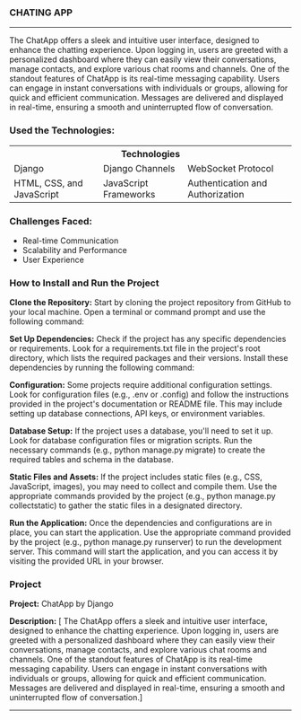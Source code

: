 <h3>CHATING APP</h3> <hr>
<p>The ChatApp offers a sleek and intuitive user interface, designed to enhance the chatting experience. Upon logging in, users are greeted with a personalized dashboard where they can easily view their conversations, manage contacts, and explore various chat rooms and channels.
One of the standout features of ChatApp is its real-time messaging capability. Users can engage in instant conversations with individuals or groups, allowing for quick and efficient communication. Messages are delivered and displayed in real-time, ensuring a smooth and uninterrupted flow of conversation.</p>
<h3>Used the Technologies:</h3>
<table style="width:100%">
  <tr>
    <th colspan="3">Technologies</th>
  </tr>
  <tr>
    <td>Django</td>
    <td>Django Channels</td>
    <td>WebSocket Protocol</td>
    
  </tr>
  <tr>
    <td>HTML, CSS, and JavaScript</td>
    <td>JavaScript Frameworks</td>
    <td>Authentication and Authorization</td>
  </tr>
</table>
<h3>Challenges Faced:</h3>
<ul>
  <li>Real-time Communication</li>
  <li>Scalability and Performance</li>
  <li>User Experience</li>
</ul>
<h3>How to Install and Run the Project</h3>
<p><b>Clone the Repository:</b> Start by cloning the project repository from GitHub to your local machine. Open a terminal or command prompt and use the following command:</p>
<p><b>Set Up Dependencies:</b> Check if the project has any specific dependencies or requirements. Look for a requirements.txt file in the project's root directory, which lists the required packages and their versions. Install these dependencies by running the following command:</p>
<p><b>Configuration:</b> Some projects require additional configuration settings. Look for configuration files (e.g., .env or .config) and follow the instructions provided in the project's documentation or README file. This may include setting up database connections, API keys, or environment variables.</p>
<p><b>Database Setup:</b>  If the project uses a database, you'll need to set it up. Look for database configuration files or migration scripts. Run the necessary commands (e.g., python manage.py migrate) to create the required tables and schema in the database.</p>
<p><b>Static Files and Assets:</b> If the project includes static files (e.g., CSS, JavaScript, images), you may need to collect and compile them. Use the appropriate commands provided by the project (e.g., python manage.py collectstatic) to gather the static files in a designated directory.</p>
<p><b>Run the Application:</b> Once the dependencies and configurations are in place, you can start the application. Use the appropriate command provided by the project (e.g., python manage.py runserver) to run the development server. This command will start the application, and you can access it by visiting the provided URL in your browser.</p>

<h3>Project</h3>

**Project:** ChatApp by Django

**Description:** [ The ChatApp offers a sleek and intuitive user interface, designed to enhance the chatting experience. Upon logging in, users are greeted with a personalized dashboard where they can easily view their conversations, manage contacts, and explore various chat rooms and channels.
One of the standout features of ChatApp is its real-time messaging capability. Users can engage in instant conversations with individuals or groups, allowing for quick and efficient communication. Messages are delivered and displayed in real-time, ensuring a smooth and uninterrupted flow of conversation.]
<hr>



